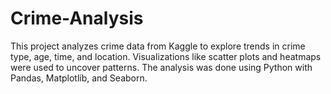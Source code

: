 # Crime-Analysis
This project analyzes crime data from Kaggle to explore trends in crime type, age, time, and location. Visualizations like scatter plots and heatmaps were used to uncover patterns. The analysis was done using Python with Pandas, Matplotlib, and Seaborn.
